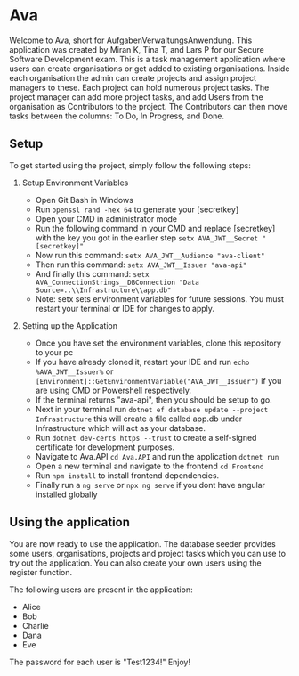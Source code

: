 # Ava

Welcome to Ava, short for AufgabenVerwaltungsAnwendung.
This application was created by Miran K, Tina T, and Lars P for our Secure Software Development exam.
This is a task management application where users can create organisations or get added to existing organisations. Inside each organisation the admin can create projects and assign project managers to these. Each project can hold numerous project tasks.
The project manager can add more project tasks, and add Users from the organisation as Contributors to the project. The Contributors can then move tasks between the columns: To Do, In Progress, and Done.

## Setup

To get started using the project, simply follow the following steps:

1. Setup Environment Variables
   -  Open Git Bash in Windows
   -  Run ```openssl rand -hex 64``` to generate your [secretkey]
   -  Open your CMD in administrator mode
   -  Run the following command in your CMD and replace [secretkey] with the key you got in the earlier step ```setx AVA_JWT__Secret "[secretkey]"```
   -  Now run this command: ```setx AVA_JWT__Audience "ava-client"```
   -  Then run this command: ```setx AVA_JWT__Issuer "ava-api"```
   -  And finally this command: ```setx AVA_ConnectionStrings__DBConnection "Data Source=..\\Infrastructure\\app.db"```
   -  Note: setx sets environment variables for future sessions. You must restart your terminal or IDE for changes to apply.
  
2. Setting up the Application
   -  Once you have set the environment variables, clone this repository to your pc
   -  If you have already cloned it, restart your IDE and run ```echo %AVA_JWT__Issuer%``` or ```[Environment]::GetEnvironmentVariable("AVA_JWT__Issuer")``` if you are using CMD or Powershell respectively.
   -  If the terminal returns "ava-api", then you should be setup to go. 
   -  Next in your terminal run ```dotnet ef database update --project Infrastructure``` this will create a file called app.db under Infrastructure which will act as your database.
   -  Run ```dotnet dev-certs https --trust``` to create a self-signed certificate for development purposes.
   -  Navigate to Ava.API ```cd Ava.API``` and run the application ```dotnet run```
   -  Open a new terminal and navigate to the frontend ```cd Frontend```
   -  Run `npm install` to install frontend dependencies.
   -  Finally run a ```ng serve``` or ```npx ng serve``` if you dont have angular installed globally


## Using the application
You are now ready to use the application. The database seeder provides some users, organisations, projects and project tasks which you can use to try out the application. You can also create your own users using the register function.

The following users are present in the application:
  -  Alice
  -  Bob
  -  Charlie
  -  Dana
  -  Eve

The password for each user is "Test1234!" Enjoy!
